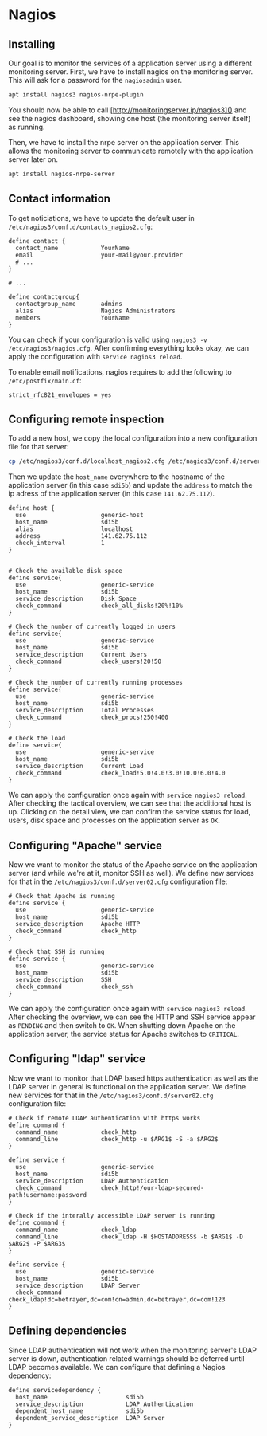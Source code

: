 # Nagios

## Installing

Our goal is to monitor the services of a application server using a different monitoring server. First, we have to install nagios on the monitoring server. This will ask for a password for the `nagiosadmin` user.

```bash
apt install nagios3 nagios-nrpe-plugin
```

You should now be able to call [http://monitoringserver.ip/nagios3]() and see the nagios dashboard, showing one host (the monitoring server itself) as running.

Then, we have to install the nrpe server on the application server. This allows the monitoring server to communicate remotely with the application server later on.

```bash
apt install nagios-nrpe-server
```

## Contact information

To get noticiations, we have to update the default user in `/etc/nagios3/conf.d/contacts_nagios2.cfg`:

```
define contact {
  contact_name            YourName
  email                   your-mail@your.provider
  # ...
}

# ...

define contactgroup{
  contactgroup_name       admins
  alias                   Nagios Administrators
  members                 YourName
}
```

You can check if your configuration is valid using `nagios3 -v /etc/nagios3/nagios.cfg`. After confirming everything looks okay, we can apply the configuration with `service nagios3 reload`.

To enable email notifications, nagios requires to add the following to `/etc/postfix/main.cf`:

```
strict_rfc821_envelopes = yes
```

## Configuring remote inspection

To add a new host, we copy the local configuration into a new configuration file for that server:

```bash
cp /etc/nagios3/conf.d/localhost_nagios2.cfg /etc/nagios3/conf.d/server02.cfg
```

Then we update the `host_name` everywhere to the hostname of the application server (in this case `sdi5b`) and update the `address` to match the ip adress of the application server (in this case `141.62.75.112`).

```
define host {
  use                     generic-host
  host_name               sdi5b
  alias                   localhost
  address                 141.62.75.112
  check_interval          1
}


# Check the available disk space
define service{
  use                     generic-service
  host_name               sdi5b
  service_description     Disk Space
  check_command           check_all_disks!20%!10%
}

# Check the number of currently logged in users
define service{
  use                     generic-service
  host_name               sdi5b
  service_description     Current Users
  check_command           check_users!20!50
}

# Check the number of currently running processes
define service{
  use                     generic-service
  host_name               sdi5b
  service_description     Total Processes
  check_command           check_procs!250!400
}

# Check the load
define service{
  use                     generic-service
  host_name               sdi5b
  service_description     Current Load
  check_command           check_load!5.0!4.0!3.0!10.0!6.0!4.0
}
```

We can apply the configuration once again with `service nagios3 reload`. After checking the tactical overview, we can see that the additional host is up. Clicking on the detail view, we can confirm the service status for load, users, disk space and processes on the application server as `OK`.

## Configuring "Apache" service

Now we want to monitor the status of the Apache service on the application server (and while we're at it, monitor SSH as well). We define new services for that in the `/etc/nagios3/conf.d/server02.cfg` configuration file:

```
# Check that Apache is running
define service {
  use                     generic-service
  host_name               sdi5b
  service_description     Apache HTTP
  check_command           check_http
}

# Check that SSH is running
define service {
  use                     generic-service
  host_name               sdi5b
  service_description     SSH
  check_command           check_ssh
}
```

We can apply the configuration once again with `service nagios3 reload`. After checking the overview, we can see the HTTP and SSH service appear as `PENDING` and then switch to `OK`. When shutting down Apache on the application server, the service status for Apache switches to `CRITICAL`.

## Configuring "ldap" service

Now we want to monitor that LDAP based https authentication as well as the LDAP server in general is functional on the application server. We define new services for that in the `/etc/nagios3/conf.d/server02.cfg` configuration file:

```
# Check if remote LDAP authentication with https works
define command {
  command_name            check_http
  command_line            check_http -u $ARG1$ -S -a $ARG2$
}

define service {
  use                     generic-service
  host_name               sdi5b
  service_description     LDAP Authentication
  check_command           check_http!/our-ldap-secured-path!username:password
}

# Check if the interally accessible LDAP server is running
define command {
  command_name            check_ldap
  command_line            check_ldap -H $HOSTADDRESS$ -b $ARG1$ -D $ARG2$ -P $ARG3$
}

define service {
  use                     generic-service
  host_name               sdi5b
  service_description     LDAP Server
  check_command           check_ldap!dc=betrayer,dc=com!cn=admin,dc=betrayer,dc=com!123
}
```

## Defining dependencies

Since LDAP authentication will not work when the monitoring server's LDAP server is down, authentication related warnings should be deferred until LDAP becomes available. We can configure that defining a Nagios dependency:

```
define servicedependency {
  host_name                      sdi5b
  service_description            LDAP Authentication
  dependent_host_name            sdi5b
  dependent_service_description  LDAP Server
}
```